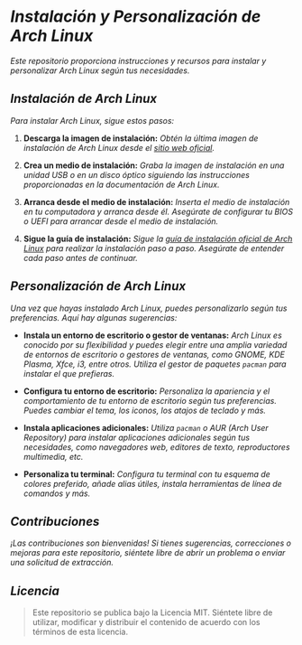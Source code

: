 <!-- Autor: Daniel Benjamin Perez Morales -->
<!-- GitHub: https://github.com/DanielPerezMoralesDev13 -->
<!-- Correo electrónico: danielperezdev@proton.me  -->
# ***Instalación y Personalización de Arch Linux***

*Este repositorio proporciona instrucciones y recursos para instalar y personalizar Arch Linux según tus necesidades.*

## ***Instalación de Arch Linux***

*Para instalar Arch Linux, sigue estos pasos:*

1. **Descarga la imagen de instalación:** *Obtén la última imagen de instalación de Arch Linux desde el [sitio web oficial](https://archlinux.org/download/).*

2. **Crea un medio de instalación:** *Graba la imagen de instalación en una unidad USB o en un disco óptico siguiendo las instrucciones proporcionadas en la documentación de Arch Linux.*

3. **Arranca desde el medio de instalación:** *Inserta el medio de instalación en tu computadora y arranca desde él. Asegúrate de configurar tu BIOS o UEFI para arrancar desde el medio de instalación.*

4. **Sigue la guía de instalación:** *Sigue la [guía de instalación oficial de Arch Linux](https://wiki.archlinux.org/title/Installation_guide) para realizar la instalación paso a paso. Asegúrate de entender cada paso antes de continuar.*

## ***Personalización de Arch Linux***

*Una vez que hayas instalado Arch Linux, puedes personalizarlo según tus preferencias. Aquí hay algunas sugerencias:*

- **Instala un entorno de escritorio o gestor de ventanas:** *Arch Linux es conocido por su flexibilidad y puedes elegir entre una amplia variedad de entornos de escritorio o gestores de ventanas, como GNOME, KDE Plasma, Xfce, i3, entre otros. Utiliza el gestor de paquetes `pacman` para instalar el que prefieras.*

- **Configura tu entorno de escritorio:** *Personaliza la apariencia y el comportamiento de tu entorno de escritorio según tus preferencias. Puedes cambiar el tema, los iconos, los atajos de teclado y más.*

- **Instala aplicaciones adicionales:** *Utiliza `pacman` o AUR (Arch User Repository) para instalar aplicaciones adicionales según tus necesidades, como navegadores web, editores de texto, reproductores multimedia, etc.*

- **Personaliza tu terminal:** *Configura tu terminal con tu esquema de colores preferido, añade alias útiles, instala herramientas de línea de comandos y más.*

## ***Contribuciones***

*¡Las contribuciones son bienvenidas! Si tienes sugerencias, correcciones o mejoras para este repositorio, siéntete libre de abrir un problema o enviar una solicitud de extracción.*

## ***Licencia***

> Este repositorio se publica bajo la Licencia MIT. Siéntete libre de utilizar, modificar y distribuir el contenido de acuerdo con los términos de esta licencia.

